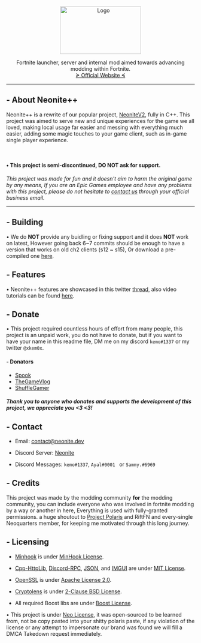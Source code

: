 <!-- PROJECT LOGO -->
<br />
<p align="center">
  <a href="https://github.com/NeoniteDev/NeonitePlusPlus">
    <img src="https://neonite.dev/images/neonite.png" alt="Logo" width="216" height="127">
  </a>

  <p align="center">
    Fortnite launcher, server and internal mod aimed towards advancing modding within Fortnite.
	<br />
	<a href="https://neonite.dev/">ᗒ Official Website ᗕ</a>
  </p>

  <p align="center">
  <object data="https://img.shields.io/github/languages/top/NeoniteDev/NeonitePP"></object>
  <object data="https://img.shields.io/github/stars/NeoniteDev/NeonitePP"></object>
  <object data="https://img.shields.io/badge/supported%20fortnite%20clients-ch2%5E-purple"></object>
  </p>
</p>

---

<!-- ABOUT NEONITE++ -->
## - About Neonite++

Neonite++ is a rewrite of our popular project, [NeoniteV2](https://github.com/NeoniteDev/neonitev2), fully in C++. This project was aimed to serve new and unique experiences for the game we all loved, making local usage far easier and messing with everything much easier, adding some magic touches to your game client, such as in-game single player experience. 

<br>

#### • This project is semi-discontinued, DO NOT ask for support.

_This project was made for fun and it doesn't aim to harm the original game by any means, If you are an Epic Games employee and have any problems with this project, please do not hesitate to [contact us](#contact) through your official business email._

---

<!-- BUILDING -->
## - Building
• We do **NOT** provide any buidling or fixing support and it does **NOT** work on latest, However going back 6~7 commits should be enough to have a version that works on old ch2 clients (s12 ~ s15), Or download a pre-compiled one [here](https://neonite.dev/cdn/NPP.zip). 


<!-- FEATURES -->
## - Features
• Neonite++ features are showcased in this twitter [thread](https://twitter.com/Neonitedev/status/1368926282189316096), also video tutorials can be found [here](https://neonite.dev/tutorials.html).

<!-- DONATING -->
## - Donate

• This project required countless hours of effort from many people, this project is an unpaid work, you do not have to donate, but if you want to have your name in this readme file, DM me on my discord `kemo#1337` or my twitter `@xkem0x`.

#### - Donators

- [Spook](https://www.youtube.com/channel/UCZ-uXTZGSN8lmp-nrXwz7-A)
- [TheGameVlog](https://www.youtube.com/channel/UCdOA0e5GsrOEDszKBnMmuUg)
- [ShuffleGamer](https://www.youtube.com/channel/UCI2hA8WukW-Q90aabtm3Hbw) 

##### Thank you to anyone who donates and supports the development of this project, we appreciate you <3 <3!

<!-- CONTACT -->
##  - Contact

- Email: <a href="mailto:contact@neonite.dev">contact@neonite.dev</a>

- Discord Server: [Neonite](https://dsc.gg/neonite)

- Discord Messages: `kemo#1337`, `Ayal#0001 ` or `Sammy.#6969`


<!-- CREDITS -->
## - Credits

This project was made by the modding community **for** the modding community, you can include everyone who was involved in fortnite modding by a way or another in here, Everything is used with fully-granted permissions. a huge shoutout to [Project Polaris](https://github.com/PolarisV2/Polaris) and RiftFN and every-single Neoquarters member, for keeping me motivated through this long journey.


<!-- Licensing -->
## - Licensing
- [Minhook](https://github.com/TsudaKageyu/minhook) is under [MinHook License](https://github.com/TsudaKageyu/minhook/blob/master/LICENSE.txt).

- [Cpp-HttpLib](https://github.com/yhirose/cpp-httplib), [Discord-RPC](https://github.com/discord/discord-rpc/), [JSON](https://github.com/nlohmann/json), and [IMGUI](https://github.com/ocornut/imgui) are under [MIT License](https://opensource.org/licenses/MIT).

- [OpenSSL](https://github.com/openssl/openssl/) is under [Apache License 2.0](https://www.apache.org/licenses/).

- [Cryptolens](https://github.com/Cryptolens/cryptolens-cpp) is under [2-Clause BSD License](https://opensource.org/licenses/BSD-2-Clause).

- All required Boost libs are under [Boost License](https://www.boost.org/users/license.html).

• This project is under [Neo License](https://neonite.dev/LICENSE.html), it was open-sourced to be learned from, not be copy pasted into your shitty polaris paste, if any violation of the license or any attempt to impersonate our brand was found we will fill a DMCA Takedown request immediately.
